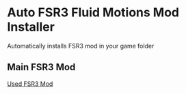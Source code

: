 
# Auto FSR3 Fluid Motions Mod Installer

Automatically installs FSR3 mod in your game folder



## Main FSR3 Mod

[Used FSR3 Mod](https://github.com/Nukem9/dlssg-to-fsr3)

  
